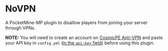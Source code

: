 # NoVPN
A PocketMine-MP plugin to disallow players from joining your server through VPNs.<br>

**NOTE:** You will need to create an account on [CosmicPE Anti-VPN](https://antivpn.cosmicpe.me/client) and paste your API key in `config.yml` ([in the `api-key` field](https://github.com/Cosmoverse/NoVPN/blob/master/resources/config.yml#L4)) before using this plugin.

